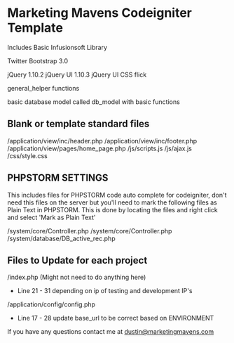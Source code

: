 Marketing Mavens Codeigniter Template
=====================================

Includes Basic Infusionsoft Library

Twitter Bootstrap 3.0

jQuery 1.10.2
jQuery UI 1.10.3
jQuery UI CSS flick

general_helper functions

basic database model called db_model with basic functions


Blank or template standard files
--------------------------------

/application/view/inc/header.php
/application/view/inc/footer.php
/application/view/pages/home_page.php
/js/scripts.js
/js/ajax.js
/css/style.css




PHPSTORM SETTINGS
-----------------

This includes files for PHPSTORM code auto complete
for codeigniter, don't need this files on the server
but you'll need to mark the following files as Plain
Text in PHPSTORM. This is done by locating the files
and right click and select 'Mark as Plain Text'

/system/core/Controller.php
/system/core/Controller.php
/system/database/DB_active_rec.php




Files to Update for each project
--------------------------------

/index.php (Might not need to do anything here)
* Line 21 - 31 depending on ip of testing and development IP's


/application/config/config.php

* Line 17 - 28 update base_url to be correct based on ENVIRONMENT


If you have any questions contact me at dustin@marketingmavens.com